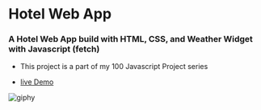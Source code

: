 # Hotel Web App

### A Hotel Web App build with HTML, CSS, and Weather Widget with Javascript (fetch)

* This project is a part of my 100 Javascript Project series 

* [live Demo](https://pannuhotel.surge.sh)

![giphy](https://media.giphy.com/media/45bEo4fXIEpl1s8WMm/giphy.gif)
